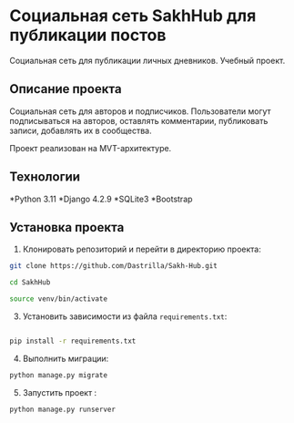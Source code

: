 # Социальная сеть SakhHub для публикации постов
Социальная сеть для публикации личных дневников.
Учебный проект.


Описание проекта
----------

Социальная сеть для авторов и подписчиков. Пользователи могут подписываться на авторов, оставлять комментарии, публиковать записи, добавлять их в сообщества.

Проект реализован на MVT-архитектуре.


Технологии
----------
*Python 3.11
*Django 4.2.9
*SQLite3
*Bootstrap


Установка проекта
----------

1. Клонировать репозиторий и перейти в директорию проекта:
```bash
git clone https://github.com/Dastrilla/Sakh-Hub.git

cd SakhHub

source venv/bin/activate
```
3. Установить зависимости из файла ```requirements.txt```:
```bash

pip install -r requirements.txt
```
4. Выполнить миграции:
```bash
python manage.py migrate
```
5. Запустить проект :
```bash
python manage.py runserver
```